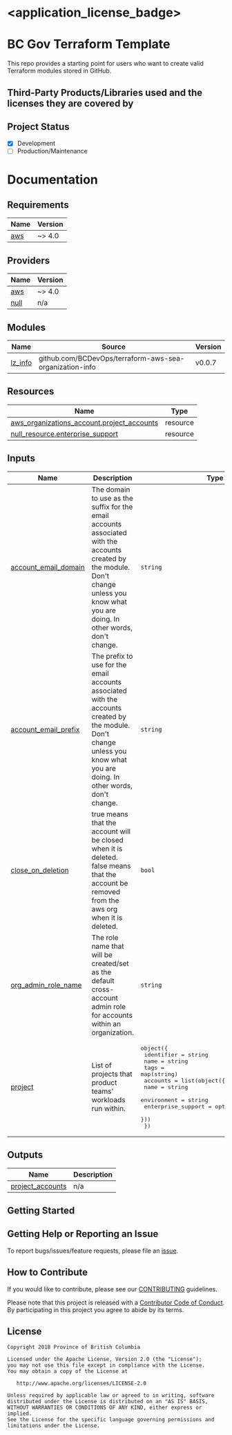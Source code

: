 
# <application_license_badge>
<!--- [![License](https://img.shields.io/badge/License-Apache%202.0-blue.svg)](./LICENSE) --->

# BC Gov Terraform Template

This repo provides a starting point for users who want to create valid Terraform modules stored in GitHub.  

## Third-Party Products/Libraries used and the licenses they are covered by
<!--- product/library and path to the LICENSE --->
<!--- Example: <library_name> - [![GitHub](<shield_icon_link>)](<path_to_library_LICENSE>) --->

## Project Status

- [x] Development
- [ ] Production/Maintenance

# Documentation

<!-- BEGIN_TF_DOCS -->
## Requirements

| Name | Version |
|------|---------|
| <a name="requirement_aws"></a> [aws](#requirement\_aws) | ~> 4.0 |

## Providers

| Name | Version |
|------|---------|
| <a name="provider_aws"></a> [aws](#provider\_aws) | ~> 4.0 |
| <a name="provider_null"></a> [null](#provider\_null) | n/a |

## Modules

| Name | Source | Version |
|------|--------|---------|
| <a name="module_lz_info"></a> [lz\_info](#module\_lz\_info) | github.com/BCDevOps/terraform-aws-sea-organization-info | v0.0.7 |

## Resources

| Name | Type |
|------|------|
| [aws_organizations_account.project_accounts](https://registry.terraform.io/providers/hashicorp/aws/latest/docs/resources/organizations_account) | resource |
| [null_resource.enterprise_support](https://registry.terraform.io/providers/hashicorp/null/latest/docs/resources/resource) | resource |

## Inputs

| Name | Description | Type | Default | Required |
|------|-------------|------|---------|:--------:|
| <a name="input_account_email_domain"></a> [account\_email\_domain](#input\_account\_email\_domain) | The domain to use as the suffix for the email accounts associated with the accounts created by the module. Don't change unless you know what you are doing. In other words, don't change. | `string` | n/a | yes |
| <a name="input_account_email_prefix"></a> [account\_email\_prefix](#input\_account\_email\_prefix) | The prefix to use for the email accounts associated with the accounts created by the module. Don't change unless you know what you are doing. In other words, don't change. | `string` | n/a | yes |
| <a name="input_close_on_deletion"></a> [close\_on\_deletion](#input\_close\_on\_deletion) | true means that the account will be closed when it is deleted.  false means that the account be removed from the aws org when it is deleted. | `bool` | `false` | no |
| <a name="input_org_admin_role_name"></a> [org\_admin\_role\_name](#input\_org\_admin\_role\_name) | The role name that will be created/set as the default cross-account admin role for accounts within an organization. | `string` | `"OrganizationAccountAccessRole"` | no |
| <a name="input_project"></a> [project](#input\_project) | List of projects that product teams' workloads run within. | <pre>object({<br>    identifier = string<br>    name       = string<br>    tags       = map(string)<br>    accounts = list(object({<br>      name               = string<br>      environment        = string<br>      enterprise_support = optional(string, null)<br>    }))<br>  })</pre> | n/a | yes |

## Outputs

| Name | Description |
|------|-------------|
| <a name="output_project_accounts"></a> [project\_accounts](#output\_project\_accounts) | n/a |
<!-- END_TF_DOCS -->

## Getting Started
<!--- setup env vars, secrets, instructions... --->

## Getting Help or Reporting an Issue
<!--- Example below, modify accordingly --->
To report bugs/issues/feature requests, please file an [issue](../../issues).


## How to Contribute
<!--- Example below, modify accordingly --->
If you would like to contribute, please see our [CONTRIBUTING](./CONTRIBUTING.md) guidelines.

Please note that this project is released with a [Contributor Code of Conduct](./CODE_OF_CONDUCT.md). 
By participating in this project you agree to abide by its terms.


## License
<!--- Example below, modify accordingly --->
    Copyright 2018 Province of British Columbia

    Licensed under the Apache License, Version 2.0 (the "License");
    you may not use this file except in compliance with the License.
    You may obtain a copy of the License at

       http://www.apache.org/licenses/LICENSE-2.0

    Unless required by applicable law or agreed to in writing, software
    distributed under the License is distributed on an "AS IS" BASIS,
    WITHOUT WARRANTIES OR CONDITIONS OF ANY KIND, either express or implied.
    See the License for the specific language governing permissions and
    limitations under the License.
